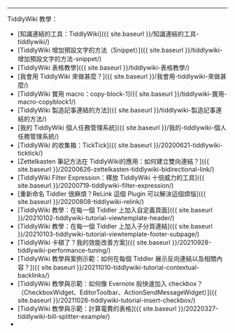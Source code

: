 ---
TiddlyWiki 教學：

* [知識連結的工具：TiddlyWiki]({{ site.baseurl }}/知識連結的工具-tiddlywiki/)
* [TiddlyWiki 增加預設文字的方法（Snippet）]({{ site.baseurl }}/tiddlywiki-增加預設文字的方法-snippet/)
* [TiddlyWiki 表格教學]({{ site.baseurl }}/tiddlywiki-表格教學/)
* [我會用 TiddlyWiki 來做甚麼？]({{ site.baseurl }}/我會用-tiddlywiki-來做甚麼/)
* [TiddlyWiki 實用 macro：copy-block-1]({{ site.baseurl }}/tiddlywiki-實用-macro-copyblock1/)
* [TiddlyWiki 製造記事連結的方法]({{ site.baseurl }}/tiddlywiki-製造記事連結的方法/)
* [我的 TiddlyWiki 個人任務管理系統]({{ site.baseurl }}/我的-tiddlywiki-個人任務管理系統/)
* [TiddlyWiki 的收集箱：TickTick]({{ site.baseurl }}/20200621-tiddlywiki-ticktick/)
* [Zettelkasten 筆記方法在 TiddlyWiki的應用：如何建立雙向連結？]({{ site.baseurl }}/20200626-zettelkasten-tiddlywiki-bidirectional-link/)
* [TiddlyWiki Filter Expression：釋放 TiddlyWiki 十倍威力的工具]({{ site.baseurl }}/20200719-tiddlywiki-filter-expression/)
* [重新命名 Tiddler 很麻煩？ReLink 這個 Plugin 可以解決這個煩惱]({{ site.baseurl }}/20200808-tiddlywiki-relink/)
* [TiddlyWiki 教學：在每一個 Tiddler 上加入自定義頁面]({{ site.baseurl }}/20210102-tiddlywiki-tutorial-viewtemplate-header/)
* [TiddlyWiki 教學：在每一個 Tiddler 上加入子分頁連結]({{ site.baseurl }}/20210103-tiddlywiki-tutorial-viewtemplate-footer-subpage/)
* [TiddlyWiki 卡頓了？我的效能改善方案]({{ site.baseurl }}/20210928-tiddlywiki-performance-tuning/)
* [TiddlyWiki 教學與案例示範：如何在每個 Tiddler 展示反向連結以及相關內容？]({{ site.baseurl }}/20211010-tiddlywiki-tutorial-contextual-backlinks/)
* [TiddlyWiki 教學與示範：如何像 Evernote 般快速加入 checkbox？（CheckboxWidget、EditorToolbar、ActionSendMessageWidget）]({{ site.baseurl }}/20211026-tiddlywiki-tutorial-insert-checkbox/)
* [TiddlyWiki 教學與示範：計算電費的表格]({{ site.baseurl }}/20220327-tiddlywiki-bill-splitter-example/)
* 